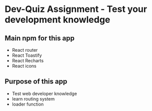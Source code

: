 # Dev-Quiz Assignment - Test your development knowledge

## Main npm for this app

- React router
- React Toastify
- React Recharts
- React icons

## Purpose of this app

- Test web developer knowledge
- learn routing system
- loader function
